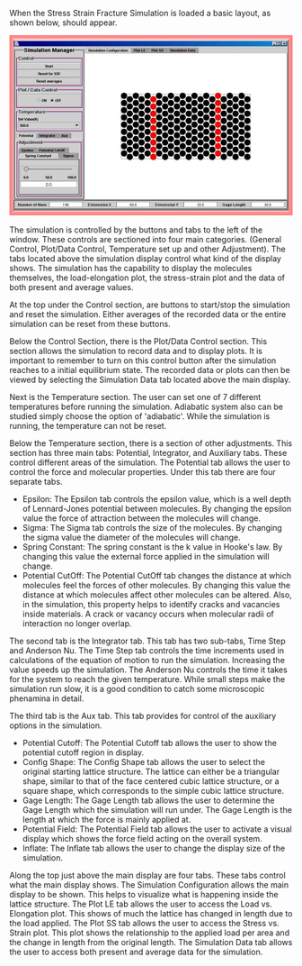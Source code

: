 

When the Stress Strain Fracture Simulation is loaded a basic layout, as shown below, should appear.



![](<./MaterialFracture exampic1.jpg>)



The simulation is controlled by the buttons and tabs to the left of the window. These controls are sectioned into four main categories. (General Control, Plot/Data Control, Temperature set up and other Adjustment). The tabs located above the simulation display control what kind of the display shows. The simulation has the capability to display the molecules themselves, the load-elongation plot, the stress-strain plot and the data of both present and average values. 

At the top under the Control section, are buttons to start/stop the simulation and reset the simulation. Either averages of the recorded data or the entire simulation can be reset from these buttons. 

Below the Control Section, there is the Plot/Data Control section. This section allows the simulation to record data and to display plots. It is important to remember to turn on this control button after the simulation reaches to a initial equilibrium state. The recorded data or plots can then be viewed by selecting the Simulation Data tab located above the main display. 

Next is the Temperature section. The user can set one of 7 different temperatures before running the simulation. Adiabatic system also can be studied simply choose the option of 'adiabatic'. While the simulation is running, the temperature can not be reset. 

Below the Temperature section, there is a section of other adjustments. This section has three main tabs: Potential, Integrator, and Auxiliary tabs. These control different areas of the simulation. The Potential tab allows the user to control the force and molecular properties. Under this tab there are four separate tabs. 
* Epsilon: The Epsilon tab controls the epsilon value, which is a well depth of Lennard-Jones potential between molecules. By changing the epsilon value the force of attraction between the molecules will change. 
* Sigma: The Sigma tab controls the size of the molecules. By changing the sigma value the diameter of the molecules will change. 
* Spring Constant: The spring constant is the k value in Hooke's law. By changing this value the external force applied in the simulation will change. 
* Potential CutOff: The Potential CutOff tab changes the distance at which molecules feel the forces of other molecules. By changing this value the distance at which molecules affect other molecules can be altered. Also, in the simulation, this property helps to identify cracks and vacancies inside materials. A crack or vacancy occurs when molecular radii of interaction no longer overlap. 

The second tab is the Integrator tab. This tab has two sub-tabs, Time Step and Anderson Nu. The Time Step tab controls the time increments used in calculations of the equation of motion to run the simulation. Increasing the value speeds up the simulation. The Anderson Nu controls the time it takes for the system to reach the given temperature. While small steps make the simulation run slow, it is a good condition to catch some microscopic phenamina in detail. 

The third tab is the Aux tab. This tab provides for control of the auxiliary options in the simulation. 
* Potential Cutoff: The Potential Cutoff tab allows the user to show the potential cutoff region in display. 
* Config Shape: The Config Shape tab allows the user to select the original starting lattice structure. The lattice can either be a triangular shape, similar to that of the face centered cubic lattice structure, or a square shape, which corresponds to the simple cubic lattice structure. 
* Gage Length: The Gage Length tab allows the user to determine the Gage Length which the simulation will run under. The Gage Length is the length at which the force is mainly applied at. 
* Potential Field: The Potential Field tab allows the user to activate a visual display which shows the force field acting on the overall system. 
* Inflate: The Inflate tab allows the user to change the display size of the simulation. 

Along the top just above the main display are four tabs. These tabs control what the main display shows. The Simulation Configuration allows the main display to be shown. This helps to visualize what is happening inside the lattice structure. The Plot LE tab allows the user to access the Load vs. Elongation plot. This shows of much the lattice has changed in length due to the load applied. The Plot SS tab allows the user to access the Stress vs. Strain plot. This plot shows the relationship to the applied load per area and the change in length from the original length. The Simulation Data tab allows the user to access both present and average data for the simulation.